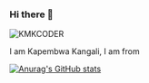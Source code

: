 ### Hi there 👋

![KMKCODER](https://user-images.githubusercontent.com/66021442/211043435-aaeb2200-45cc-4f2c-a4b5-1f18e260076a.png)

I am Kapembwa Kangali, I am from 

[![Anurag's GitHub stats](https://github-readme-stats.vercel.app/api?username=KMKCODER)](https://github.com/anuraghazra/github-readme-stats)
